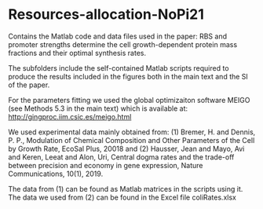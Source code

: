 # Resources-allocation-NoPi21
Contains the Matlab code and data files used in the paper: RBS and promoter strengths determine the cell growth-dependent protein mass fractions and their optimal synthesis rates.

The subfolders include the self-contained Matlab scripts required to produce the results included in the figures both in the main text and the SI of the paper.

For the parameters fitting we used the global optimizaiton software MEIGO (see Methods 5.3 in the main text) which is available at:
      http://gingproc.iim.csic.es/meigo.html
      
We used experimental data mainly obtained from:
      (1) Bremer, H. and Dennis, P. P., Modulation of Chemical Composition and Other Parameters of the Cell by Growth Rate, EcoSal Plus, 20018
     and (2) Hausser, Jean and Mayo, Avi and Keren, Leeat and Alon, Uri, Central dogma rates and the trade-off between precision and economy in gene expression, Nature Communications, 10(1), 2019.
      
The data from (1) can be found as Matlab matrices in the scripts using it. The data we used from (2) can be found in the Excel file coliRates.xlsx
